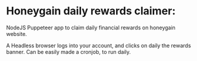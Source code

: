 # Honeygain daily rewards claimer:

NodeJS Puppeteer app to claim daily financial rewards on honeygain website.

A Headless browser logs into your account, and clicks on daily the rewards banner. Can be easily made a cronjob, to run daily.
